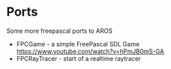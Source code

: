 # Ports
Some more freepascal ports to AROS

* FPCGame - a simple FreePascal SDL Game  https://www.youtube.com/watch?v=hPmJB0mS-GA
* FPCRayTracer - start of a realtime raytracer
